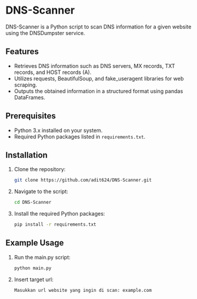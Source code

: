 # DNS-Scanner

DNS-Scanner is a Python script to scan DNS information for a given website using the DNSDumpster service.

## Features

- Retrieves DNS information such as DNS servers, MX records, TXT records, and HOST records (A).
- Utilizes requests, BeautifulSoup, and fake_useragent libraries for web scraping.
- Outputs the obtained information in a structured format using pandas DataFrames.

## Prerequisites

- Python 3.x installed on your system.
- Required Python packages listed in `requirements.txt`.

## Installation

1. Clone the repository:
   ```bash
   git clone https://github.com/adit624/DNS-Scanner.git
   ```
2. Navigate to the script:
   ```bash
   cd DNS-Scanner
   ```
3. Install the required Python packages:
   ```bash
   pip install -r requirements.txt
   ```

## Example Usage

1. Run the main.py script:
   ```bash
   python main.py
   ```
2. Insert target url:
   ```bash
   Masukkan url website yang ingin di scan: example.com
   ```
